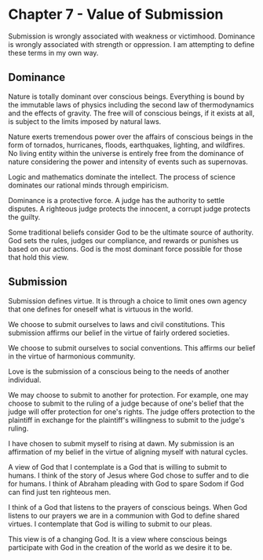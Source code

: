 # Chapter 7 - Value of Submission

Submission is wrongly associated with weakness or victimhood. Dominance is wrongly associated with strength or oppression. I am attempting to define these terms in my own way.

## Dominance

Nature is totally dominant over conscious beings. Everything is bound by the immutable laws of physics including the second law of thermodynamics and the effects of gravity. The free will of conscious beings, if it exists at all, is subject to the limits imposed by natural laws.

Nature exerts tremendous power over the affairs of conscious beings in the form of tornados, hurricanes, floods, earthquakes, lighting, and wildfires. No living entity within the universe is entirely free from the dominance of nature considering the power and intensity of events such as supernovas.

Logic and mathematics dominate the intellect. The process of science dominates our rational minds through empiricism.

Dominance is a protective force. A judge has the authority to settle disputes. A righteous judge protects the innocent, a corrupt judge protects the guilty.

Some traditional beliefs consider God to be the ultimate source of authority. God sets the rules, judges our compliance, and rewards or punishes us based on our actions. God is the most dominant force possible for those that hold this view.

## Submission

Submission defines virtue. It is through a choice to limit ones own agency that one defines for oneself what is virtuous in the world.

We choose to submit ourselves to laws and civil constitutions. This submission affirms our belief in the virtue of fairly ordered societies.

We choose to submit ourselves to social conventions. This affirms our belief in the virtue of harmonious community.

Love is the submission of a conscious being to the needs of another individual.

We may choose to submit to another for protection. For example, one may choose to submit to the ruling of a judge because of one's belief that the judge will offer protection for one's rights. The judge offers protection to the plaintiff in exchange for the plaintiff's willingness to submit to the judge's ruling.

I have chosen to submit myself to rising at dawn. My submission is an affirmation of my belief in the virtue of aligning myself with natural cycles.

A view of God that I contemplate is a God that is willing to submit to humans. I think of the story of Jesus where God chose to suffer and to die for humans. I think of Abraham pleading with God to spare Sodom if God can find just ten righteous men.

I think of a God that listens to the prayers of conscious beings. When God listens to our prayers we are in a communion with God to define shared virtues. I contemplate that God is willing to submit to our pleas.

This view is of a changing God. It is a view where conscious beings participate with God in the creation of the world as we desire it to be.

